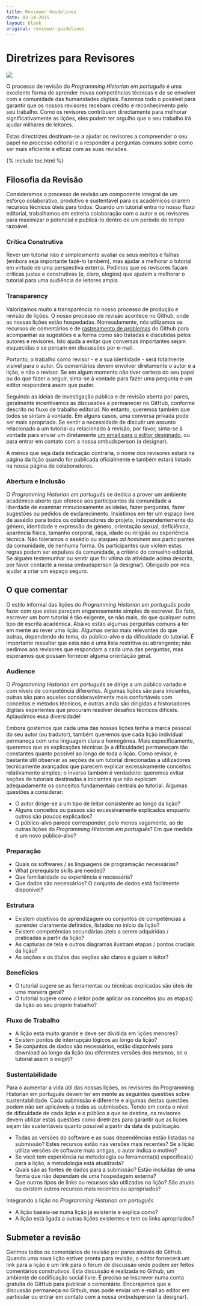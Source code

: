 ```yaml
---
title: Reviewer Guidelines
date: 03-14-2015
layout: blank
original: reviewer-guidelines
---
```


# Diretrizes para Revisores

<img src="{{site.baseurl}}/images/reviewer-sm.png" class="garnish rounded float-left" />

O processo de revisão do _Programming Historian em português_ é uma excelente forma de aprender novas competências técnicas e de se envolver com a comunidade das humanidades digitais. Fazemos todo o possível para garantir que os nossos revisores recebam crédito e reconhecimento pelo seu trabalho. Como os revisores contribuem directamente para melhorar significativamente as lições, eles podem ter orgulho que o seu trabalho irá ajudar milhares de leitores.

Estas directrizes destinam-se a ajudar os revisores a compreender o seu papel no processo editorial e a responder a perguntas comuns sobre como ser mais eficiente e eficaz com as suas revisões.


{% include toc.html %}


## Filosofia da Revisão
Consideramos o processo de revisão um componente integral de um esforço colaborativo, produtivo e sustentável para os académicos criarem recursos técnicos úteis para todos. Quando um tutorial entra no nosso fluxo editorial, trabalhamos em estreita colaboração com o autor e os revisores para maximizar o potencial e publicá-lo dentro de um período de tempo razoável.

### Crítica Construtiva
Rever um tutorial não é simplesmente avaliar os seus méritos e falhas (embora seja importante fazê-lo também), mas ajudar a melhorar o tutorial em virtude de uma perspectiva externa. Pedimos que os revisores façam críticas justas e construtivas (e, claro, elogios) que ajudem a melhorar o tutorial para uma audiência de leitores ampla.

### Transparency
Valorizamos muito a transparência no nosso processo de produção e revisão de lições. O nosso processo de revisão acontece no Github, onde as nossas lições estão hospedadas. Nomeadamente, nós utilizamos os recursos de comentários e de [rastreamento de problemas](https://en.wikipedia.org/wiki/Issue_tracking_system) do Github para acompanhar as sugestões e a forma como são tratadas e discutidas pelos autores e revisores. Isto ajuda a evitar que conversas importantes sejam esquecidas e se percam em discussões por e-mail.

Portanto, o trabalho como revisor - e a sua identidade - será totalmente visível para o autor. Os comentários devem envolver diretamente o autor e a lição, e não o revisor. Se em algum momento não tiver certeza do seu papel ou do que fazer a seguir, sinta-se à vontade para fazer uma pergunta e um editor responderá assim que puder.

Seguindo as ideias de investigação pública e de revisão aberta por pares, geralmente incentivamos as discussões a permanecer no GitHub, conforme descrito no fluxo de trabalho editorial. No entanto, queremos também que todos se sintam à vontade. Em alguns casos, uma conversa privada pode ser mais apropriada. Se sentir a necessidade de discutir um assunto relacionado a um tutorial ou relacionado à revisão, por favor, sinta-se à vontade para enviar um diretamente [um email para o editor designado](/project-team), ou para entrar em contato com a nossa ombudsperson (a designar).

A menos que seja dada indicação contrária, o nome dos revisores estará na página da lição quando for publicada oficialmente e também estará listado na nossa página de colaboradores.

### Abertura e Inclusão
O _Programming Historian em português_ se dedica a prover um ambiente académico aberto que oferece aos participantes da comunidade a liberdade de examinar minuciosamente as ideias, fazer perguntas, fazer sugestões ou pedidos de esclarecimento. Insistimos em ter um espaço livre de assédio para todos os colaboradores do projeto, independentemente do género, identidade e expressão de género, orientação sexual, deficiência, aparência física, tamanho corporal, raça, idade ou religião ou experiência técnica. Não toleramos o assédio ou ataques _ad hominem_ aos participantes da comunidade, de nenhuma forma. Os participantes que violem estas regras podem ser expulsos da comunidade, a critério do conselho editorial. Se alguém testemunhar ou sentir que foi vítima da atividade acima descrita, por favor contacte a nossa ombudsperson (a designar). Obrigado por nos ajudar a criar um espaço seguro.

## O que comentar
O estilo informal das lições do _Programming Historian em português_ pode fazer com que estas pareçam enganosamente simples de escrever. De fato, escrever um bom tutorial é tão exigente, se não mais, do que qualquer outro tipo de escrita académica. Abaixo estão algumas perguntas comuns a ter em mente ao rever uma lição. Algumas serão mais relevantes do que outras, dependendo do tema, do público-alvo e da dificuldade do tutorial. É importante ressaltar que esta não é uma lista restritiva ou abrangente; não pedimos aos revisores que respondam a cada uma das perguntas, mas esperamos que possam fornecer alguma orientação geral.

### Audience
O _Programming Historian em português_ se dirige a um público variado e com níveis de competência diferentes. Algumas lições são para iniciantes, outras são para aqueles consideravelmente mais confortáveis com conceitos e métodos técnicos, e outras ainda são dirigidas a historiadores digitais experientes que procuram resolver desafios técnicos difíceis. Aplaudimos essa diversidade!

Embora gostemos que cada uma das nossas lições tenha a marca pessoal do seu autor (ou tradutor), também queremos que cada lição individual permaneça com uma linguagem clara e homogénea. Mais especificamente, queremos que as explicações técnicas (e a dificuldade) permaneçam tão constantes quanto possível ao longo de toda a lição. Como revisor, é bastante útil observar as seções de um tutorial direcionadas a utilizadores tecnicamente avançados que parecem explicar excessivamente conceitos relativamente simples; o inverso também é verdadeiro: queremos evitar seções de tutoriais destinadas a iniciantes que não explicam adequadamente os conceitos fundamentais centrais ao tutorial.  Algumas questões a considerar:

- O autor dirige-se a um tipo de leitor consistente ao longo da lição?
- Alguns conceitos ou passos são excessivamente explicados enquanto outros são poucos explicados?
- O público-alvo parece corresponder, pelo menos vagamente, ao de outras lições do _Programming Historian em português_? Em que medida é um novo público-alvo?


### Preparação
- Quais os softwares / as linguagens de programação necessárias?
- What prerequisite skills are needed?
- Que familiaridade ou experiência é necessária?
- Que dados são necessários? O conjunto de dados está facilmente disponível?

### Estrutura
- Existem objetivos de aprendizagem ou conjuntos de competências a aprender claramente definidos, listados no início da lição?
- Existem competências secundárias úteis a serem adquiridas / praticadas a partir da lição?
- As capturas de tela e outros diagramas ilustram etapas / pontos cruciais da lição?
- As seções e os títulos das seções são claros e guiam o leitor?

### Benefícios
- O tutorial sugere se as ferramentas ou técnicas explicadas são úteis de uma maneira geral?
- O tutorial sugere como o leitor pode aplicar os conceitos (ou as etapas) da lição ao seu próprio trabalho?

### Fluxo de Trabalho
- A lição está muito grande e deve ser dividida em lições menores?
- Existem pontos de interrupção lógicos ao longo da lição?
- Se conjuntos de dados são necessários, estão disponíveis para download ao longo da lição (ou diferentes versões dos mesmos, se o tutorial assim o exigir)?

### Sustentabilidade
Para o aumentar a vida útil das nossas lições, os revisores do Programming Historian em português devem ter em mente as seguintes questões sobre sustentabilidade. Cada submissão é diferente e algumas destas questões podem não ser aplicáveis a todas as submissões. Tendo em conta o nível de dificuldade de cada lição e o público a que se destina, os revisores devem utilizar estas questões como diretrizes para garantir que as lições sejam tão sustentáveis quanto possível a partir da data de publicação.

- Todas as versões do software e as suas dependências estão listadas na submissão? Estes recursos estão nas versões mais recentes? Se a lição utiliza versões de software mais antigas, o autor indica o motivo?
- Se você tem experiência na metodologia ou ferramenta(s) específica(s) para a lição, a metodologia está atualizada?
- Quais são as fontes de dados para a submissão? Estão incluídas de uma forma que não dependam de uma hospedagem externa?
- Que outros tipos de links ou recursos são utilizados na lição? São atuais ou existem outros recursos mais recentes ou apropriados?

Integrando a lição no _Programming Historian em português_
- A lição baseia-se numa lição já existente e explica como?
- A lição está ligada a outras lições existentes e tem os links apropriados?

## Submeter a revisão
Gerimos todos os comentários de revisão por pares através do GitHub. Quando uma nova lição estiver pronta para revisão, o editor fornecerá um link para a lição e um link para o fórum de discussão onde podem ser feitos comentários construtivos. Esta discussão é realizada no Github, um ambiente de codificação social livre. É preciso se inscrever numa conta gratuita do GitHub para publicar o comentário. Encorajamos que a discussão permaneça no Github, mas pode enviar um e-mail ao editor em particular ou entrar em contato com a nossa ombudsperson (a designar).
